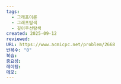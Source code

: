 ```yaml
---
tags:
  - 그래프이론
  - 그래프탐색
  - 깊이우선탐색
created: 2025-09-12
reviewed:
URL: https://www.acmicpc.net/problem/2668
반복수: "0"
복습:
중요성:
레이팅:
메모:
---
```

